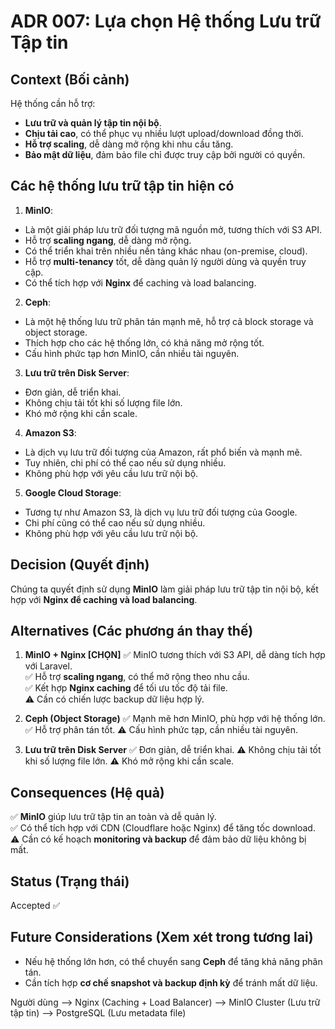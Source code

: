# ADR 007: Lựa chọn Hệ thống Lưu trữ Tập tin

## Context (Bối cảnh)
Hệ thống cần hỗ trợ:
  - **Lưu trữ và quản lý tập tin nội bộ**.
  - **Chịu tải cao**, có thể phục vụ nhiều lượt upload/download đồng thời.
  - **Hỗ trợ scaling**, dễ dàng mở rộng khi nhu cầu tăng.
  - **Bảo mật dữ liệu**, đảm bảo file chỉ được truy cập bởi người có quyền.

## Các hệ thống lưu trữ tập tin hiện có
1. **MinIO**: 
  - Là một giải pháp lưu trữ đối tượng mã nguồn mở, tương thích với S3 API.
  - Hỗ trợ **scaling ngang**, dễ dàng mở rộng.
  - Có thể triển khai trên nhiều nền tảng khác nhau (on-premise, cloud).
  - Hỗ trợ **multi-tenancy** tốt, dễ dàng quản lý người dùng và quyền truy cập.
  - Có thể tích hợp với **Nginx** để caching và load balancing.
2. **Ceph**:
  - Là một hệ thống lưu trữ phân tán mạnh mẽ, hỗ trợ cả block storage và object storage.
  - Thích hợp cho các hệ thống lớn, có khả năng mở rộng tốt.
  - Cấu hình phức tạp hơn MinIO, cần nhiều tài nguyên.
3. **Lưu trữ trên Disk Server**:
  - Đơn giản, dễ triển khai.
  - Không chịu tải tốt khi số lượng file lớn.
  - Khó mở rộng khi cần scale.
4. **Amazon S3**:
  - Là dịch vụ lưu trữ đối tượng của Amazon, rất phổ biến và mạnh mẽ.
  - Tuy nhiên, chi phí có thể cao nếu sử dụng nhiều.
  - Không phù hợp với yêu cầu lưu trữ nội bộ.
5. **Google Cloud Storage**:
  - Tương tự như Amazon S3, là dịch vụ lưu trữ đối tượng của Google.
  - Chi phí cũng có thể cao nếu sử dụng nhiều.
  - Không phù hợp với yêu cầu lưu trữ nội bộ.

## Decision (Quyết định)
Chúng ta quyết định sử dụng **MinIO** làm giải pháp lưu trữ tập tin nội bộ, kết hợp với **Nginx để caching và load balancing**.

## Alternatives (Các phương án thay thế)
1. **MinIO + Nginx [CHỌN]**
  ✅ MinIO tương thích với S3 API, dễ dàng tích hợp với Laravel.  
  ✅ Hỗ trợ **scaling ngang**, có thể mở rộng theo nhu cầu.  
  ✅ Kết hợp **Nginx caching** để tối ưu tốc độ tải file.  
  ⚠ Cần có chiến lược backup dữ liệu hợp lý.  

2. **Ceph (Object Storage)**
  ✅ Mạnh mẽ hơn MinIO, phù hợp với hệ thống lớn.
  ✅ Hỗ trợ phân tán tốt.
  ⚠ Cấu hình phức tạp, cần nhiều tài nguyên.

3. **Lưu trữ trên Disk Server**
  ✅ Đơn giản, dễ triển khai.
  ⚠ Không chịu tải tốt khi số lượng file lớn.
  ⚠ Khó mở rộng khi cần scale.

## Consequences (Hệ quả)
  ✅ **MinIO** giúp lưu trữ tập tin an toàn và dễ quản lý.  
  ✅ Có thể tích hợp với CDN (Cloudflare hoặc Nginx) để tăng tốc download.  
  ⚠ Cần có kế hoạch **monitoring và backup** để đảm bảo dữ liệu không bị mất.  

## Status (Trạng thái)
Accepted ✅  

## Future Considerations (Xem xét trong tương lai)
  - Nếu hệ thống lớn hơn, có thể chuyển sang **Ceph** để tăng khả năng phân tán.  
  - Cần tích hợp **cơ chế snapshot và backup định kỳ** để tránh mất dữ liệu.


Người dùng --> Nginx (Caching + Load Balancer) --> MinIO Cluster (Lưu trữ tập tin) --> PostgreSQL (Lưu metadata file)
